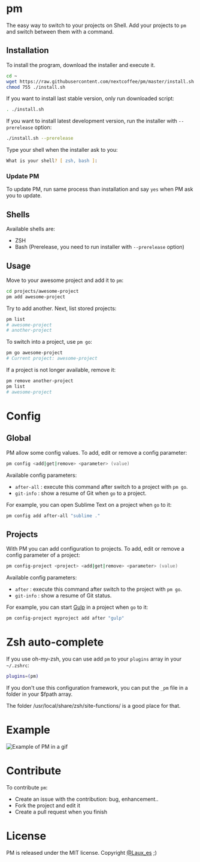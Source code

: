 # pm
The easy way to switch to your projects on Shell. Add your projects to `pm` and switch between them with a command.

## Installation
To install the program, download the installer and execute it.

```zsh
cd ~
wget https://raw.githubusercontent.com/nextcoffee/pm/master/install.sh
chmod 755 ./install.sh
```

If you want to install last stable version, only run downloaded script:

```zsh
. ./install.sh
```

If you want to install latest development version, run the installer with `--prerelease` option:

```zsh
./install.sh --prerelease
```

Type your shell when the installer ask to you:

```zsh
What is your shell? [ zsh, bash ]:
```

### Update PM

To update PM, run same process than installation and say `yes` when PM ask you to update.

## Shells
Available shells are:
* ZSH
* Bash (Prerelease, you need to run installer with `--prerelease` option)

## Usage
Move to your awesome project and add it to `pm`:

```zsh
cd projects/awesome-project
pm add awesome-project
```

Try to add another. Next, list stored projects:

```zsh
pm list
# awesome-project
# another-project
```

To switch into a project, use `pm go`:

```zsh
pm go awesome-project
# Current project: awesome-project
```

If a project is not longer available, remove it:

```zsh
pm remove another-project
pm list
# awesome-project
```

# Config

## Global

PM allow some config values. To add, edit or remove a config parameter:

```zsh
pm config <add|get|remove> <parameter> (value)
```

Available config parameters:
* `after-all` : execute this command after switch to a project with `pm go`.
* `git-info` : show a resume of Git when `go` to a project.

For example, you can open Sublime Text on a project when `go` to it:

```zsh
pm config add after-all "sublime ."
```

## Projects

With PM you can add configuration to projects. To add, edit or remove a config parameter of a project:

```zsh
pm config-project <project> <add|get|remove> <parameter> (value)
```

Available config parameters:
* `after` : execute this command after switch to the project with `pm go`.
* `git-info` : show a resume of Git status.

For example, you can start [Gulp](http://gulpjs.com/) in a project when `go` to it:

```zsh
pm config-project myproject add after "gulp"
```

# Zsh auto-complete

If you use oh-my-zsh, you can use add `pm` to your `plugins`
array in your `~/.zshrc`:

```zsh
plugins=(pm)
```

If you don't use this configuration framework, you can put the `_pm` file
in a folder in your $fpath array.

The folder /usr/local/share/zsh/site-functions/ is a good place for that.

# Example

![Example of PM in a gif](https://raw.githubusercontent.com/nextcoffee/pm/master/pm.gif)

# Contribute

To contribute `pm`:

* Create an issue with the contribution: bug, enhancement..
* Fork the project and edit it
* Create a pull request when you finish

# License
PM is released under the MIT license. Copyright [@Laux_es](https://twitter.com/Laux_es) ;)
